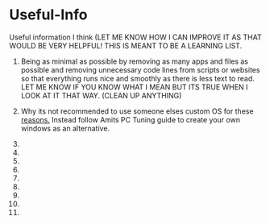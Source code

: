 # Useful-Info
Useful information I think (LET ME KNOW HOW I CAN IMPROVE IT AS THAT WOULD BE VERY HELPFUL! THIS IS MEANT TO BE A LEARNING LIST.

1. Being as minimal as possible by removing as many apps and files as possible and  removing unnecessary code lines from scripts or websites so that everything runs nice and smoothly as there is less text to read. LET ME KNOW IF YOU KNOW WHAT I MEAN BUT ITS TRUE WHEN I LOOK AT IT THAT WAY. (CLEAN UP ANYTHING)

2. Why its not recommended to use someone elses custom OS for these [reasons.](/Dont-use-customos.md) Instead follow Amits PC Tuning guide to create your own windows as an alternative.

3.


4. 


5.


6. 


7.


8.


9.


10.


11.



























